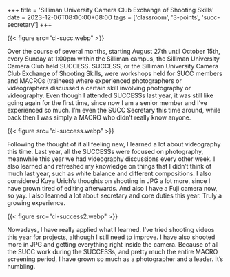 +++
title = 'Silliman University Camera Club Exchange of Shooting Skills'
date = 2023-12-06T08:00:00+08:00
tags = ['classroom', '3-points', 'succ-secretary']
+++

{{< figure src="cl-succ.webp" >}}

Over the course of several months, starting August 27th until October 15th, every Sunday at 1:00pm within the Silliman campus, the Silliman University Camera Club held SUCCESS. SUCCESS, or the Silliman University Camera Club Exchange of Shooting Skills, were workshops held for SUCC members and MACROs (trainees) where experienced photographers or videographers discussed a certain skill involving photography or videography. Even though I attended SUCCESSs last year, it was still like going again for the first time, since now I am a senior member and I’ve experienced so much. I’m even the SUCC Secretary this time around, while back then I was simply a MACRO who didn’t really know anyone.

{{< figure src="cl-success.webp" >}}

Following the thought of it all feeling new, I learned a lot about videography this time. Last year, all the SUCCESSs were focused on photography, meanwhile this year we had videography discussions every other week. I also learned and refreshed my knowledge on things that I didn’t think of much last year, such as white balance and different compositions. I also considered Kuya Urich’s thoughts on shooting in JPG a lot more, since I have grown tired of editing afterwards. And also I have a Fuji camera now, so yay. I also learned a lot about secretary and core duties this year. Truly a growing experience.

{{< figure src="cl-success2.webp" >}}

Nowadays, I have really applied what I learned. I’ve tried shooting videos this year for projects, although I still need to improve. I have also shooted more in JPG and getting everything right inside the camera. Because of all the SUCC work during the SUCCESSs, and pretty much the entire MACRO screening period, I have grown so much as a photographer and a leader. It’s humbling.
